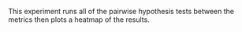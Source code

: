 This experiment runs all of the pairwise hypothesis tests between the metrics then plots a heatmap of the results.